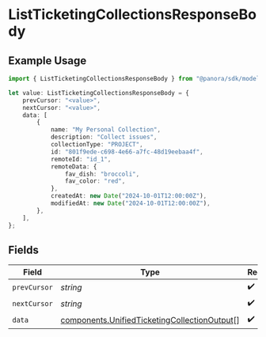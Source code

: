 # ListTicketingCollectionsResponseBody

## Example Usage

```typescript
import { ListTicketingCollectionsResponseBody } from "@panora/sdk/models/operations";

let value: ListTicketingCollectionsResponseBody = {
    prevCursor: "<value>",
    nextCursor: "<value>",
    data: [
        {
            name: "My Personal Collection",
            description: "Collect issues",
            collectionType: "PROJECT",
            id: "801f9ede-c698-4e66-a7fc-48d19eebaa4f",
            remoteId: "id_1",
            remoteData: {
                fav_dish: "broccoli",
                fav_color: "red",
            },
            createdAt: new Date("2024-10-01T12:00:00Z"),
            modifiedAt: new Date("2024-10-01T12:00:00Z"),
        },
    ],
};
```

## Fields

| Field                                                                                                        | Type                                                                                                         | Required                                                                                                     | Description                                                                                                  |
| ------------------------------------------------------------------------------------------------------------ | ------------------------------------------------------------------------------------------------------------ | ------------------------------------------------------------------------------------------------------------ | ------------------------------------------------------------------------------------------------------------ |
| `prevCursor`                                                                                                 | *string*                                                                                                     | :heavy_check_mark:                                                                                           | N/A                                                                                                          |
| `nextCursor`                                                                                                 | *string*                                                                                                     | :heavy_check_mark:                                                                                           | N/A                                                                                                          |
| `data`                                                                                                       | [components.UnifiedTicketingCollectionOutput](../../models/components/unifiedticketingcollectionoutput.md)[] | :heavy_check_mark:                                                                                           | N/A                                                                                                          |